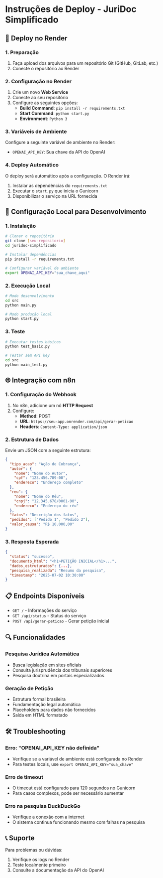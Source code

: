 # Instruções de Deploy - JuriDoc Simplificado

## 🚀 Deploy no Render

### 1. Preparação
1. Faça upload dos arquivos para um repositório Git (GitHub, GitLab, etc.)
2. Conecte o repositório ao Render

### 2. Configuração no Render
1. Crie um novo **Web Service**
2. Conecte ao seu repositório
3. Configure as seguintes opções:
   - **Build Command**: `pip install -r requirements.txt`
   - **Start Command**: `python start.py`
   - **Environment**: `Python 3`

### 3. Variáveis de Ambiente
Configure a seguinte variável de ambiente no Render:
- `OPENAI_API_KEY`: Sua chave da API do OpenAI

### 4. Deploy Automático
O deploy será automático após a configuração. O Render irá:
1. Instalar as dependências do `requirements.txt`
2. Executar o `start.py` que inicia o Gunicorn
3. Disponibilizar o serviço na URL fornecida

## 🔧 Configuração Local para Desenvolvimento

### 1. Instalação
```bash
# Clonar o repositório
git clone [seu-repositorio]
cd juridoc-simplificado

# Instalar dependências
pip install -r requirements.txt

# Configurar variável de ambiente
export OPENAI_API_KEY="sua_chave_aqui"
```

### 2. Execução Local
```bash
# Modo desenvolvimento
cd src
python main.py

# Modo produção local
python start.py
```

### 3. Teste
```bash
# Executar testes básicos
python test_basic.py

# Testar sem API key
cd src
python main_test.py
```

## 🌐 Integração com n8n

### 1. Configuração do Webhook
1. No n8n, adicione um nó **HTTP Request**
2. Configure:
   - **Method**: POST
   - **URL**: `https://seu-app.onrender.com/api/gerar-peticao`
   - **Headers**: `Content-Type: application/json`

### 2. Estrutura de Dados
Envie um JSON com a seguinte estrutura:
```json
{
  "tipo_acao": "Ação de Cobrança",
  "autor": {
    "nome": "Nome do Autor",
    "cpf": "123.456.789-00",
    "endereco": "Endereço completo"
  },
  "reu": {
    "nome": "Nome do Réu",
    "cnpj": "12.345.678/0001-90",
    "endereco": "Endereço do réu"
  },
  "fatos": "Descrição dos fatos",
  "pedidos": ["Pedido 1", "Pedido 2"],
  "valor_causa": "R$ 10.000,00"
}
```

### 3. Resposta Esperada
```json
{
  "status": "sucesso",
  "documento_html": "<h1>PETIÇÃO INICIAL</h1>...",
  "dados_estruturados": {...},
  "pesquisa_realizada": "Resumo da pesquisa",
  "timestamp": "2025-07-02 10:30:00"
}
```

## 📋 Endpoints Disponíveis

- `GET /` - Informações do serviço
- `GET /api/status` - Status do serviço
- `POST /api/gerar-peticao` - Gerar petição inicial

## 🔍 Funcionalidades

### Pesquisa Jurídica Automática
- Busca legislação em sites oficiais
- Consulta jurisprudência dos tribunais superiores
- Pesquisa doutrina em portais especializados

### Geração de Petição
- Estrutura formal brasileira
- Fundamentação legal automática
- Placeholders para dados não fornecidos
- Saída em HTML formatado

## 🛠️ Troubleshooting

### Erro: "OPENAI_API_KEY não definida"
- Verifique se a variável de ambiente está configurada no Render
- Para testes locais, use `export OPENAI_API_KEY="sua_chave"`

### Erro de timeout
- O timeout está configurado para 120 segundos no Gunicorn
- Para casos complexos, pode ser necessário aumentar

### Erro na pesquisa DuckDuckGo
- Verifique a conexão com a internet
- O sistema continua funcionando mesmo com falhas na pesquisa

## 📞 Suporte

Para problemas ou dúvidas:
1. Verifique os logs no Render
2. Teste localmente primeiro
3. Consulte a documentação da API do OpenAI

